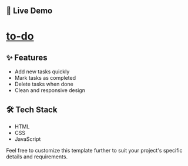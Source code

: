 ## 🚀 Live Demo
# [to-do](https://iprakhar25.github.io/to-do/)

## ✨ Features
- Add new tasks quickly
- Mark tasks as completed
- Delete tasks when done
- Clean and responsive design

## 🛠️ Tech Stack
- HTML
- CSS
- JavaScript

Feel free to customize this template further to suit your project's specific details and requirements.
